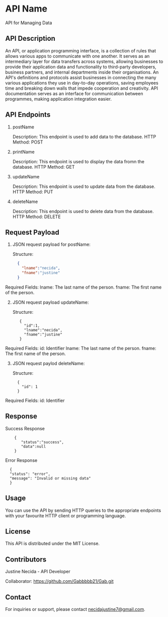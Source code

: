 # API Name

API for Managing Data

## API Description

An API, or application programming interface, is a collection of rules that allows various apps to communicate with one another. It serves as an intermediary layer for data transfers across systems, allowing businesses to provide their application data and functionality to third-party developers, business partners, and internal departments inside their organisations. An API's definitions and protocols assist businesses in connecting the many various applications they use in day-to-day operations, saving employees time and breaking down walls that impede cooperation and creativity. API documentation serves as an interface for communication between programmes, making application integration easier.

## API Endpoints
  1. postName
     
     Description: This endpoint is used to add data to the database.
     HTTP Method: POST
  2. printName
     
     Description: This endpoint is used to display the data fromn the database.
     HTTP Method: GET
  3. updateName
     
     Description: This endpoint is used to update data from the database.
     HTTP Method: PUT
  4. deleteName
     
     Description: This endpoint is used to delete data from the database.
     HTTP Method: DELETE

## Request Payload
  1. JSON request payload for postName:
     
     Structure:
     ```json
       {
         "lname":"necida",
         "fname":"justine"
       }

  Required Fields:
      lname: The last name of the person.
      fname: The first name of the person.

  2. JSON request payload updateName:
     
     Structure:
     ```
        {
          "id":1,
          "lname":"necida",
          "fname":"justine"
        }
     ```
  Required Fields:
      id: Identifier
      lname: The last name of the person.
      fname: The first name of the person.

  3. JSON request paylod deleteName:
     
     Structure:
     ```
       {
         "id": 1
       }
     ```
     
  Required Fields:
      id: Identifier

## Response
   Success Response
  ```
      {
         "status":"success",
         "data":null
      }
  ```

  Error Response
  ```
    {
    "status": "error",
    "message": "Invalid or missing data"
    }
  ```

## Usage

You can use the API by sending HTTP queries to the appropriate endpoints with your favourite HTTP client or programming language.

## License

This API is distributed under the MIT License.

## Contributors

Justine Necida - API Developer

Collaborator: https://github.com/Gabbbbb21/Gab.git

## Contact

For inquiries or support, please contact necidajustine7@gmail.com.


